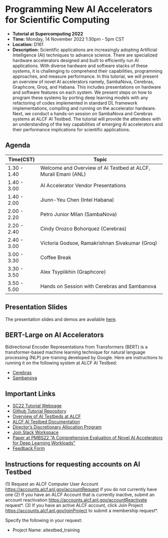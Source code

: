 # Programming New AI Accelerators for Scientific Computing

+ **Tutorial at Supercomputing 2022**
+ **Time:** Monday, 14 November 2022 1:30pm - 5pm CST
+ **Location:** D161
+ **Description:** Scientific applications are increasingly adopting Artificial Intelligence (AI) techniques to advance science. There are specialized hardware accelerators designed and built to efficiently run AI applications. With diverse hardware and software stacks of these systems, it is challenging to comprehend their capabilities, programming approaches, and measure performance. In this tutorial, we will present an overview of novel AI accelerators namely, SambaNova, Cerebras, Graphcore, Groq, and Habana. This includes presentations on hardware and software features on each system. We present steps on how to program these systems by porting deep learning models with any refactoring of codes implemented in standard DL framework implementations, compiling and running on the accelerator hardware. Next, we conduct a hands-on session on SambaNova and Cerebras systems at ALCF AI Testbed. The tutorial will provide the attendees with an understanding of the key capabilities of emerging AI accelerators and their performance implications for scientific applications.

## Agenda

| Time(CST)   | Topic                                                 |
|-------------|-------------------------------------------------------|
| 1.30 - 1.40 | Welcome and Overview of AI Testbed at ALCF, Murali Emani (ANL)      |
| 1.40 - 3.00 | AI Accelerator Vendor Presentations                   |
| 1.40 - 2.00 | Jiunn-Yeu Chen (Intel Habana)     |
| 2.00 - 2.20 | Petro Junior Milan (SambaNova)        |
| 2.20 - 2.40 | Cindy Orozco Bohorquez (Cerebras)      |
| 2.40 - 3.00 | Victoria Godsoe, Ramakrishnan Sivakumar (Groq)        |
| 3.00 - 3.30 | Coffee Break                                          |
| 3.30 - 3.50 | Alex Tsyplikhin (Graphcore)                           |
| 3.50 - 5.00 | Hands on Session with Cerebras and Sambanova          |

## Presentation Slides
The presentation slides and demos are available [here](https://anl.box.com/s/0wltiw52s9yuf0d3gzhjlhgyi841yua1). 


## BERT-Large on AI Accelerators
Bidirectional Encoder Representations from Transformers (BERT) is a transformer-based machine learning technique for natural language processing (NLP) pre-training developed by Google. Here are instructions to running it on the following system at ALCF AI Testbed:

+ [Cerebras](./cerebras/readme.md)
+ [Sambanova](./sambanova/readme.md)

<!-- To-do: add instructions to use precompiled models and screenshots of the progress and output files -->

## Important Links 

+ [SC22 Tutorial Webpage](https://sc22.supercomputing.org/presentation/?id=tut151&sess=sess221)
+ [Github Tutorial Repository](https://github.com/argonne-lcf/AIaccelerators-SC22-tutorial/)
+ [Overview of AI Testbeds at ALCF](https://www.alcf.anl.gov/alcf-ai-testbed)
+ [ALCF AI Testbed Documentation](https://www.alcf.anl.gov/support/ai-testbed-userdocs/)
+ [Director’s Discretionary Allocation Program](https://www.alcf.anl.gov/science/directors-discretionary-allocation-program)
+ [Join Slack Workspace](https://join.slack.com/t/aiacc-sc22-tut/shared_invite/zt-1i6r49ks1-9IxbIk6NM4TdHaEol26Z9Q)
+ [Paper at PMBS22 "A Comprehensive Evaluation of Novel AI Accelerators for Deep Learning Workloads"](https://sc22.supercomputing.org/presentation/?id=ws_pmbsf120&sess=sess453)
+ [Feedback Form](https://forms.office.com/g/fwaK2kgCt4)

## Instructions for requesting accounts on AI Testbed
(1) Request an ALCF Computer User Account <https://accounts.alcf.anl.gov/accountRequest> if you do not currently have one
(2) If you have an ALCF Account that is currently inactive, submit an account reactivation <https://accounts.alcf.anl.gov/accountReactivate> request*.
(3) If you have an active ALCF account, click Join Project <https://accounts.alcf.anl.gov/joinProject> to submit a membership request*.

Specify the following in your request:
   *  Project Name: aitestbed_training




